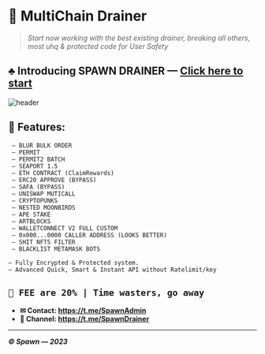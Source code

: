 # 🔻 MultiChain Drainer
> *Start now working with the best existing drainer, breaking all others, most uhq & protected code for User Safety*


## ♣︎ Introducing SPAWN DRAINER — [Click here to start](https://t.me/SpawnAdmin)


![header](https://github.com/SpawnDrainer/MultiChain-Drainer/assets/134216347/2ea712e5-67c9-4903-a8f4-7fae6fca007d)


## 🌊 Features:
```
 — BLUR BULK ORDER
 — PERMIT
 — PERMIT2 BATCH
 — SEAPORT 1.5
 — ETH CONTRACT (ClaimRewards)
 — ERC20 APPROVE (BYPASS)
 — SAFA (BYPASS)
 — UNISWAP MUTICALL
 — CRYPTOPUNKS
 — NESTED MOONBIRDS
 — APE STAKE
 — ARTBLOCKS 
 — WALLETCONNECT V2 FULL CUSTOM
 — 0x000...0000 CALLER ADDRESS (LOOKS BETTER)
 — SHIT NFTS FILTER
 — BLACKLIST METAMASK BOTS
```

``` 
— Fully Encrypted & Protected system.
— Advanced Quick, Smart & Instant API without Ratelimit/key
```

## `🧷 FEE are 20% | Time wasters, go away`

- **✉ Contact: https://t.me/SpawnAdmin** 
- **👥 Channel: https://t.me/SpawnDrainer** 

---

***© Spawn — 2023***
